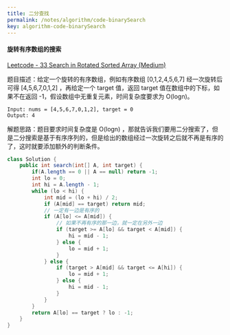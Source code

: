 ```yaml
---
title: 二分查找
permalink: /notes/algorithm/code-binarySearch
key: algorithm-code-binarySearch
---
```


#### 旋转有序数组的搜索

[Leetcode - 33 Search in Rotated Sorted Array (Medium)](https://leetcode.com/problems/search-in-rotated-sorted-array/)

题目描述：给定一个旋转的有序数组，例如有序数组  [0,1,2,4,5,6,7] 经一次旋转后可得 [4,5,6,7,0,1,2] ，再给定一个 target 值，返回 target 值在数组中的下标，如果不在返回 -1，假设数组中无重复元素，时间复杂度要求为 O(logn)。

```
Input: nums = [4,5,6,7,0,1,2], target = 0
Output: 4
```

解题思路：题目要求时间复杂度是 O(logn) ，那就告诉我们要用二分搜索了，但是二分搜索是基于有序序列的，但是给出的数组经过一次旋转之后就不再是有序的了，这时就要添加额外的判断条件。

```java
class Solution {
    public int search(int[] A, int target) {
        if(A.length == 0 || A == null) return -1;
        int lo = 0;
        int hi = A.length - 1;
        while (lo < hi) {
            int mid = (lo + hi) / 2;
            if (A[mid] == target) return mid;
			// 一定有一边是有序的
            if (A[lo] <= A[mid]) {
                // 如果不再有序的那一边，就一定在另外一边
                if (target >= A[lo] && target < A[mid]) {
                    hi = mid - 1;
                } else {
                    lo = mid + 1;
                }
            } else {
                if (target > A[mid] && target <= A[hi]) {
                    lo = mid + 1;
                } else {
                    hi = mid - 1;
                }
            }
        }
        return A[lo] == target ? lo : -1;
    }
}
```

